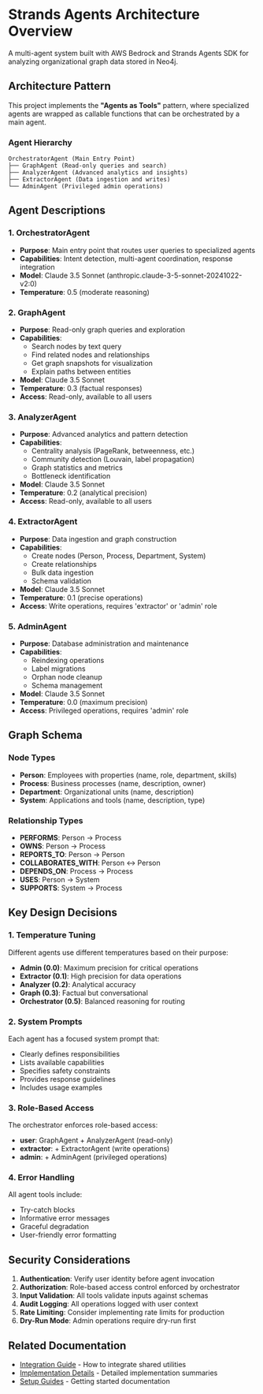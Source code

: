 # Strands Agents Architecture Overview

A multi-agent system built with AWS Bedrock and Strands Agents SDK for analyzing organizational graph data stored in Neo4j.

## Architecture Pattern

This project implements the **"Agents as Tools"** pattern, where specialized agents are wrapped as callable functions that can be orchestrated by a main agent.

### Agent Hierarchy

```
OrchestratorAgent (Main Entry Point)
├── GraphAgent (Read-only queries and search)
├── AnalyzerAgent (Advanced analytics and insights)
├── ExtractorAgent (Data ingestion and writes)
└── AdminAgent (Privileged admin operations)
```

## Agent Descriptions

### 1. OrchestratorAgent
- **Purpose**: Main entry point that routes user queries to specialized agents
- **Capabilities**: Intent detection, multi-agent coordination, response integration
- **Model**: Claude 3.5 Sonnet (anthropic.claude-3-5-sonnet-20241022-v2:0)
- **Temperature**: 0.5 (moderate reasoning)

### 2. GraphAgent
- **Purpose**: Read-only graph queries and exploration
- **Capabilities**: 
  - Search nodes by text query
  - Find related nodes and relationships
  - Get graph snapshots for visualization
  - Explain paths between entities
- **Model**: Claude 3.5 Sonnet
- **Temperature**: 0.3 (factual responses)
- **Access**: Read-only, available to all users

### 3. AnalyzerAgent
- **Purpose**: Advanced analytics and pattern detection
- **Capabilities**:
  - Centrality analysis (PageRank, betweenness, etc.)
  - Community detection (Louvain, label propagation)
  - Graph statistics and metrics
  - Bottleneck identification
- **Model**: Claude 3.5 Sonnet
- **Temperature**: 0.2 (analytical precision)
- **Access**: Read-only, available to all users

### 4. ExtractorAgent
- **Purpose**: Data ingestion and graph construction
- **Capabilities**:
  - Create nodes (Person, Process, Department, System)
  - Create relationships
  - Bulk data ingestion
  - Schema validation
- **Model**: Claude 3.5 Sonnet
- **Temperature**: 0.1 (precise operations)
- **Access**: Write operations, requires 'extractor' or 'admin' role

### 5. AdminAgent
- **Purpose**: Database administration and maintenance
- **Capabilities**:
  - Reindexing operations
  - Label migrations
  - Orphan node cleanup
  - Schema management
- **Model**: Claude 3.5 Sonnet
- **Temperature**: 0.0 (maximum precision)
- **Access**: Privileged operations, requires 'admin' role

## Graph Schema

### Node Types
- **Person**: Employees with properties (name, role, department, skills)
- **Process**: Business processes (name, description, owner)
- **Department**: Organizational units (name, description)
- **System**: Applications and tools (name, description, type)

### Relationship Types
- **PERFORMS**: Person → Process
- **OWNS**: Person → Process
- **REPORTS_TO**: Person → Person
- **COLLABORATES_WITH**: Person ↔ Person
- **DEPENDS_ON**: Process → Process
- **USES**: Person → System
- **SUPPORTS**: System → Process

## Key Design Decisions

### 1. Temperature Tuning
Different agents use different temperatures based on their purpose:
- **Admin (0.0)**: Maximum precision for critical operations
- **Extractor (0.1)**: High precision for data operations
- **Analyzer (0.2)**: Analytical accuracy
- **Graph (0.3)**: Factual but conversational
- **Orchestrator (0.5)**: Balanced reasoning for routing

### 2. System Prompts
Each agent has a focused system prompt that:
- Clearly defines responsibilities
- Lists available capabilities
- Specifies safety constraints
- Provides response guidelines
- Includes usage examples

### 3. Role-Based Access
The orchestrator enforces role-based access:
- **user**: GraphAgent + AnalyzerAgent (read-only)
- **extractor**: + ExtractorAgent (write operations)
- **admin**: + AdminAgent (privileged operations)

### 4. Error Handling
All agent tools include:
- Try-catch blocks
- Informative error messages
- Graceful degradation
- User-friendly error formatting

## Security Considerations

1. **Authentication**: Verify user identity before agent invocation
2. **Authorization**: Role-based access control enforced by orchestrator
3. **Input Validation**: All tools validate inputs against schemas
4. **Audit Logging**: All operations logged with user context
5. **Rate Limiting**: Consider implementing rate limits for production
6. **Dry-Run Mode**: Admin operations require dry-run first

## Related Documentation

- [Integration Guide](integration.md) - How to integrate shared utilities
- [Implementation Details](../implementation/) - Detailed implementation summaries
- [Setup Guides](../guides/) - Getting started documentation

